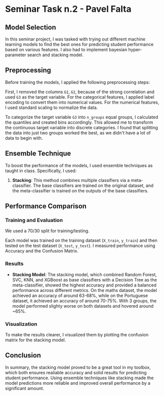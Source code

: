 # Seminar Task n.2 - Pavel Falta

## Model Selection

In this seminar project, I was tasked with trying out different machine learning models to find the best ones for predicting student performance based on various features. I also had to implement bayesian hyper-parameter search and stacking model.

## Preprocessing

Before training the models, I applied the following preprocessing steps:

First, I removed the columns `G1`, `G2`, because of the strong correlation and used `G3` as the target variable. For the categorical features, I applied label encoding to convert them into numerical values. For the numerical features, I used standard scaling to normalize the data.

To categorize the target variable `G3` into `n_groups` equal groups, I calculated the quantiles and created bins accordingly. This allowed me to transform the continuous target variable into discrete categories. I found that splitting the data into just two groups worked the best, as we didn't have a lot of data to begin with.

## Ensemble Technique

To boost the performance of the models, I used ensemble techniques as taught in class. Specifically, I used:

1. **Stacking**: This method combines multiple classifiers via a meta-classifier. The base classifiers are trained on the original dataset, and the meta-classifier is trained on the outputs of the base classifiers.

## Performance Comparison

### Training and Evaluation

We used a 70/30 split for training/testing.

Each model was trained on the training dataset (`X_train`, `y_train`) and then tested on the test dataset (`X_test`, `y_test`). I measured performance using Accuracy and the Confusion Matrix.

### Results

- **Stacking Model**: The stacking model, which combined Random Forest, SVC, KNN, and XGBoost as base classifiers with a Decision Tree as the meta-classifier, showed the highest accuracy and provided a balanced performance across different metrics. On the maths dataset, the model achieved an accuracy of around 63-68%, while on the Portuguese dataset, it achieved an accuracy of around 70-75%. With 3 groups, the model performed slighty worse on both datasets and hovered around ~65%.

### Visualization

To make the results clearer, I visualized them by plotting the confusion matrix for the stacking model.

## Conclusion

In summary, the stacking model proved to be a great tool in my toolbox, which both ensures realiable accuracy and solid results for predicting student performance. Using ensemble techniques like stacking made the model predictions more reliable and improved overall performance by a significant amount.

